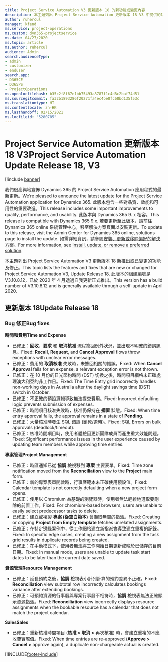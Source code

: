 ```yaml
---
title: Project Service Automation V3 更新版本 18 的新功能或變更內容
description: 本主題列出 Project Service Automation 更新版本 18 V3 中提供的功能和修正。
author: ruhercul
manager: kfend
ms.service: project-operations
ms.custom: dyn365-projectservice
ms.date: 04/27/2020
ms.topic: article
ms.author: ruhercul
audience: Admin
search.audienceType:
- admin
- customizer
- enduser
search.app:
- D365CE
- D365PS
- ProjectOperations
ms.openlocfilehash: b35c2f8f67e1bb75493a8787f1c4d8c2baf74d51
ms.sourcegitcommit: fa32b1893286f20271fa4ec4be8fc68bd135f53c
ms.translationtype: HT
ms.contentlocale: zh-HK
ms.lasthandoff: 02/15/2021
ms.locfileid: "5280785"
---
```

# <a name="project-service-automation-update-release-18-v3"></a><span data-ttu-id="d23da-103">Project Service Automation 更新版本 18 V3</span><span class="sxs-lookup"><span data-stu-id="d23da-103">Project Service Automation Update Release 18, V3</span></span>

[!include [banner](../includes/psa-now-project-operations.md)]

<span data-ttu-id="d23da-104">我們很高興地宣佈 Dynamics 365 的 Project Service Automation 應用程式的最新更新。</span><span class="sxs-lookup"><span data-stu-id="d23da-104">We’re pleased to announce the latest update for the Project Service Automation application for Dynamics 365.</span></span> <span data-ttu-id="d23da-105">此版本包含一些對品質、效能和可用性的重要改進。</span><span class="sxs-lookup"><span data-stu-id="d23da-105">This release includes some important improvements to quality, performance, and usability.</span></span> <span data-ttu-id="d23da-106">此版本與 Dynamics 365 9. x 相容。</span><span class="sxs-lookup"><span data-stu-id="d23da-106">This release is compatible with Dynamics 365 9.x.</span></span> <span data-ttu-id="d23da-107">若要更新至此版本，請前往 Dynamics 365 online 系統管理中心，移至解決方案頁面以安裝更新。</span><span class="sxs-lookup"><span data-stu-id="d23da-107">To update to this release, visit the Admin Center for Dynamics 365 online, solutions page to install the update.</span></span> <span data-ttu-id="d23da-108">如需詳細資訊，請參閱[安裝、更新或移除偏好的解決方案](https://docs.microsoft.com/power-platform/admin/install-remove-preferred-solution)。</span><span class="sxs-lookup"><span data-stu-id="d23da-108">For more information, see [Install, update, or remove a preferred solution](https://docs.microsoft.com/power-platform/admin/install-remove-preferred-solution).</span></span>

<span data-ttu-id="d23da-109">本主題列出 Project Service Automation V3 更新版本 18 新推出或已變更的功能及修正。</span><span class="sxs-lookup"><span data-stu-id="d23da-109">This topic lists the features and fixes that are new or changed for Project Service Automation V3, Update Release 18.</span></span> <span data-ttu-id="d23da-110">此版本的組建編號是 V3.10.8.12，已於 2020 年 4 月透過自我更新正式推出。</span><span class="sxs-lookup"><span data-stu-id="d23da-110">This version has a build number of V3.10.8.12 and is generally available through a self-update in April 2020.</span></span>

## <a name="update-release-18"></a><span data-ttu-id="d23da-111">更新版本 18</span><span class="sxs-lookup"><span data-stu-id="d23da-111">Update Release 18</span></span>

### <a name="bug-fixes"></a><span data-ttu-id="d23da-112">Bug 修正</span><span class="sxs-lookup"><span data-stu-id="d23da-112">Bug fixes</span></span>

<span data-ttu-id="d23da-113">**時間和費用**</span><span class="sxs-lookup"><span data-stu-id="d23da-113">**Time and Expense**</span></span>

- <span data-ttu-id="d23da-114">已修正：**回收**、**要求** 和 **取消核准** 流程擲回例外狀況，並出現不明確的錯誤訊息。</span><span class="sxs-lookup"><span data-stu-id="d23da-114">Fixed: **Recall**, **Request**, and **Cancel Approval** flows throw exceptions with unclear error messages.</span></span>
- <span data-ttu-id="d23da-115">已修正：費用的 **取消核准** 失敗時，未擲回相關的錯誤。</span><span class="sxs-lookup"><span data-stu-id="d23da-115">Fixed: When **Cancel Approval** fails for an expense, a relevant exception error is not thrown.</span></span>
- <span data-ttu-id="d23da-116">已修正：在 10 月份的日光節約時間 (DST) 切換之後，時間項目網格未正確處理澳大利亞的非工作日。</span><span class="sxs-lookup"><span data-stu-id="d23da-116">Fixed: The Time Entry grid incorrectly handles non-working days in Australia after the daylight savings time (DST) switch in October.</span></span>
- <span data-ttu-id="d23da-117">已修正：不正確的預設邏輯導致無法提交費用。</span><span class="sxs-lookup"><span data-stu-id="d23da-117">Fixed: Incorrect defaulting logic prevents submission of expenses.</span></span>
- <span data-ttu-id="d23da-118">已修正：時間項目核准失敗時，核准仍保持在 **擱置** 狀態。</span><span class="sxs-lookup"><span data-stu-id="d23da-118">Fixed: When time entry approval fails, the approval remains in a state of **Pending**.</span></span>
- <span data-ttu-id="d23da-119">已修正：大量核准時發生 SQL 錯誤 (鎖死/逾時)。</span><span class="sxs-lookup"><span data-stu-id="d23da-119">Fixed: SQL Errors on bulk approvals (deadlock/timeout).</span></span>
- <span data-ttu-id="d23da-120">已修正：核准時間項目時，使用者體驗因更新團隊成員而產生重大效能問題。</span><span class="sxs-lookup"><span data-stu-id="d23da-120">Fixed: Significant performance issues in the user experience caused by updating team members while approving time entries.</span></span>

<span data-ttu-id="d23da-121">**專案管理**</span><span class="sxs-lookup"><span data-stu-id="d23da-121">**Project Management**</span></span>

- <span data-ttu-id="d23da-122">已修正：時區通知已從 **協調** 檢視移到 **專案** 主要表單。</span><span class="sxs-lookup"><span data-stu-id="d23da-122">Fixed: Time zone notification moved from the **Reconciliation** view to the **Project** main form.</span></span>
- <span data-ttu-id="d23da-123">已修正：新的專案表單開啟時，行事曆範本未正確使用預設值。</span><span class="sxs-lookup"><span data-stu-id="d23da-123">Fixed: Calendar template is not correctly defaulting when a new project form opens.</span></span>
- <span data-ttu-id="d23da-124">已修正：使用以 Chromium 為基礎的瀏覽器時，使用者無法輕鬆地選取要刪除的前置工作。</span><span class="sxs-lookup"><span data-stu-id="d23da-124">Fixed: For chromium-based browsers, users are unable to easily select predecessor tasks to delete.</span></span>
- <span data-ttu-id="d23da-125">已修正：建立或複製 **專案 (從空白範本)** 會擷取無關的指派。</span><span class="sxs-lookup"><span data-stu-id="d23da-125">Fixed: Creating or copying **Project from Empty template** fetches unrelated assignments.</span></span>
- <span data-ttu-id="d23da-126">已修正：在特定邊緣案例中，從工作網格建立新指派會導致建立重複的記錄。</span><span class="sxs-lookup"><span data-stu-id="d23da-126">Fixed: In specific edge cases, creating a new assignment from the task grid results in duplicate records being created.</span></span>
- <span data-ttu-id="d23da-127">已修正：在手動模式下，使用者無法將工作開始日期更新成晚於已儲存的目前日期。</span><span class="sxs-lookup"><span data-stu-id="d23da-127">Fixed: In manual mode, users are unable to update task start dates to be later than the current date saved.</span></span>

<span data-ttu-id="d23da-128">**資源管理**</span><span class="sxs-lookup"><span data-stu-id="d23da-128">**Resource Management**</span></span>

- <span data-ttu-id="d23da-129">已修正：延長預約之後，**協調** 檢視表小計列計算的預約差異不正確。</span><span class="sxs-lookup"><span data-stu-id="d23da-129">Fixed: **Reconciliation** view subtotal row incorrectly calculates bookings variance after extending bookings.</span></span>
- <span data-ttu-id="d23da-130">已修正：可預約資源的行事曆與專案行事曆不相符時，**協調** 檢視表無法正確顯示資源指派。</span><span class="sxs-lookup"><span data-stu-id="d23da-130">Fixed: **Reconciliation** view incorrectly displays resource assignments when the bookable resource has a calendar that does not match the project calendar.</span></span>

<span data-ttu-id="d23da-131">**Sales**</span><span class="sxs-lookup"><span data-stu-id="d23da-131">**Sales**</span></span>

- <span data-ttu-id="d23da-132">已修正：重新核准時間項目 (**核准 > 取消 >** 再次核准) 時，會建立重複的不應收費實際值。</span><span class="sxs-lookup"><span data-stu-id="d23da-132">Fixed: When time entries are re-approved (**Approve > Cancel >** approve again), a duplicate non-chargeable actual is created.</span></span>


[!INCLUDE[footer-include](../includes/footer-banner.md)]